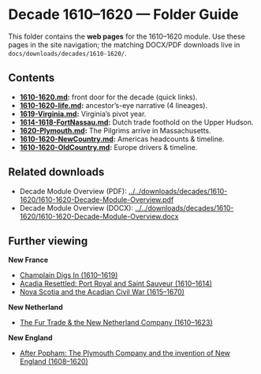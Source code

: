 ﻿# Decade 1610–1620 — Folder Guide

This folder contains the **web pages** for the 1610–1620 module. Use these pages in the site navigation; the matching DOCX/PDF downloads live in `docs/downloads/decades/1610-1620/`.

## Contents

- **[1610-1620.md](./1610-1620.md):** front door for the decade (quick links).
- **[1610-1620-life.md](./1610-1620-life.md):** ancestor’s-eye narrative (4 lineages).
- **[1619-Virginia.md](./1619-Virginia.md):** Virginia’s pivot year.
- **[1614-1618-FortNassau.md](./1614-1618-FortNassau.md):** Dutch trade foothold on the Upper Hudson.
- **[1620-Plymouth.md](./1620-Plymouth.md):** The Pilgrims arrive in Massachusetts.
- **[1610-1620-NewCountry.md](./1610-1620-NewCountry.md):** Americas headcounts & timeline.
- **[1610-1620-OldCountry.md](./1610-1620-OldCountry.md):** Europe drivers & timeline.

## Related downloads
- Decade Module Overview (PDF): [../../downloads/decades/1610-1620/1610-1620-Decade-Module-Overview.pdf](../../downloads/decades/1610-1620/1610-1620-Decade-Module-Overview.pdf)
- Decade Module Overview (DOCX): [../../downloads/decades/1610-1620/1610-1620-Decade-Module-Overview.docx](../../downloads/decades/1610-1620/1610-1620-Decade-Module-Overview.docx)

## Further viewing
**New France**
- [Champlain Digs In (1610–1619)](https://www.youtube.com/watch?v=N5qUXncJQEw)
- [Acadia Resettled: Port Royal and Saint Sauveur (1610–1614)](https://www.youtube.com/watch?v=1i_vYWdmYZc)
- [Nova Scotia and the Acadian Civil War (1615–1670)](https://www.youtube.com/watch?v=62G4y03u9Wc)

**New Netherland**
- [The Fur Trade & the New Netherland Company (1610–1623)](https://www.youtube.com/watch?v=czeFItz476U)

**New England**
- [After Popham: The Plymouth Company and the invention of New England (1608–1620)](https://www.youtube.com/watch?v=A6xei_7wNuc)
